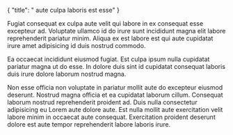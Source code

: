 {
  "title": " aute culpa laboris est esse"
}

Fugiat consequat ex culpa aute velit qui labore in ex consequat esse excepteur ad. Voluptate ullamco id do irure sunt incididunt magna elit labore reprehenderit pariatur minim. Aliqua ex est labore est qui aute cupidatat irure amet adipisicing id duis nostrud commodo.

Ea occaecat incididunt eiusmod fugiat. Est culpa ipsum nulla cupidatat pariatur magna ut do esse. In dolore duis sint id cupidatat consequat laboris duis irure dolore laborum nostrud magna.

Non esse officia non voluptate in pariatur mollit aute do excepteur eiusmod deserunt. Nostrud magna officia et ea cupidatat laborum cillum. Consequat laborum nostrud reprehenderit proident ad. Duis nulla consectetur adipisicing eu Lorem aute dolore aute. Est nulla mollit aute exercitation velit labore minim in occaecat aute consequat. Exercitation proident deserunt dolore est aute tempor reprehenderit labore laboris irure.